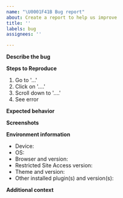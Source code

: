 ```yaml
---
name: "\U0001F41B Bug report"
about: Create a report to help us improve
title: ''
labels: bug
assignees: ''

---
```


<!-- Thank you for reporting a possible bug in ClassifAI.  Please fill in as much of the template below as you can. -->

**Describe the bug**
<!-- A clear and concise description of what the bug is. -->

**Steps to Reproduce**
<!-- Steps to reproduce the behavior. -->
1. Go to '...'
2. Click on '....'
3. Scroll down to '....'
4. See error

**Expected behavior**
<!-- A clear and concise description of what you expected to happen. -->

**Screenshots**
<!-- If applicable, add screenshots to help explain your problem. -->

**Environment information**
 - Device: <!-- [e.g. MacBook] -->
 - OS: <!-- [e.g. MacOS 10.14.3] -->
 - Browser and version: <!-- [e.g. Firefox 65.0.1, Chrome 73.0.3683.75, Safari 12.0.3] -->
 - Restricted Site Access version: <!-- [e.g. 7.1.0] -->
 - Theme and version: <!-- [e.g. Twenty Nineteen 1.3] -->
 - Other installed plugin(s) and version(s): 

**Additional context**
<!-- Add any other context about the problem here. -->
